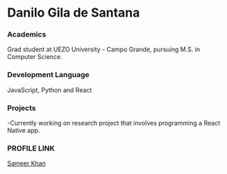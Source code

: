 # Danilo Gila de Santana

### Academics
Grad student at UEZO University - Campo Grande, pursuing M.S. in Computer Science.

### Development Language
JavaScript, Python and React

### Projects
-Currently working on research project that involves programming a React Native app.

### PROFILE LINK
[Sameer Khan](https://github.com/sameerkhan116)

